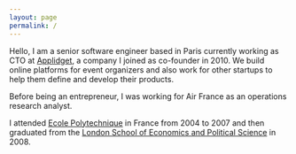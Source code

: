 ```yaml
---
layout: page
permalink: /
---
```


Hello, I am a senior software engineer based in Paris currently working as CTO at [Applidget](http://applidget.com), a company I joined as co-founder in 2010. We build online platforms for event organizers and also work for other startups to help them define and develop their products.

Before being an entrepreneur, I was working for Air France as an operations research analyst. 

I attended  [Ecole Polytechnique](http://www.polytechnique.edu/) in France from 2004 to 2007 and then graduated from the [London School of Economics and Political Science](http://www.lse.ac.uk/home.aspx) in 2008. 

